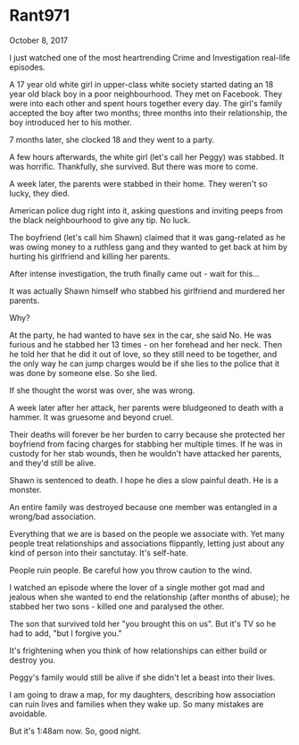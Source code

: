 # Rant971


October 8, 2017

I just watched one of the most heartrending Crime and Investigation real-life episodes.

A 17 year old white girl in upper-class white society started dating an 18 year old black boy in a poor neighbourhood. They met on Facebook. They were into each other and spent hours together every day. The girl's family accepted the boy after two months; three months into their relationship, the boy introduced her to his mother.

7 months later, she clocked 18 and they went to a party.

A few hours afterwards, the white girl (let's call her Peggy) was stabbed. It was horrific. Thankfully, she survived. But there was more to come.

A week later, the parents were stabbed in their home. They weren't so lucky, they died.

American police dug right into it, asking questions and inviting peeps from the black neighbourhood to give any tip. No luck. 

The boyfriend (let's call him Shawn) claimed that it was gang-related  as he was owing money to a ruthless gang and they wanted to get back at him by hurting his girlfriend and killing her parents.

After intense investigation, the truth finally came out - wait for this...

It was actually Shawn himself who stabbed his girlfriend and murdered her parents.

Why?

At the party, he had wanted to have sex in the car, she said No. He was furious and he stabbed her 13 times - on her forehead and her neck. Then he told her that he did it out of love, so they still need to be together, and the only way he can jump charges would be if she lies to the police that it was done by someone else. So she lied.

If she thought the worst was over, she was wrong. 

A week later after her attack, her parents were bludgeoned to death with a hammer. It was gruesome and beyond cruel.

Their deaths will forever be her burden to carry because she protected her boyfriend from facing charges for stabbing her multiple times. If he was in custody for her stab wounds, then he wouldn't have attacked her parents, and they'd still be alive.  

Shawn is sentenced to death. I hope he dies a slow painful death. He is a monster.

An entire family was destroyed because one member was entangled in a wrong/bad association.

Everything that we are is based on the people we associate with. Yet many people treat relationships and associations flippantly, letting just about any kind of person into their sanctutay. It's self-hate.

People ruin people. Be careful how you throw caution to the wind.

I watched an episode where the lover of a single mother got mad and jealous when she wanted to end the relationship (after months of abuse); he stabbed her two sons - killed one and paralysed the other. 

The son that survived told her "you brought this on us". But it's TV so he had to add, "but I forgive you."

It's frightening when you think of how relationships can either build or destroy you. 

Peggy's family would still be alive if she didn't let a beast into their lives.

I am going to draw a map, for my daughters, describing how association can ruin lives and families when they wake up. So many mistakes are avoidable. 

But it's 1:48am now. So, good night.